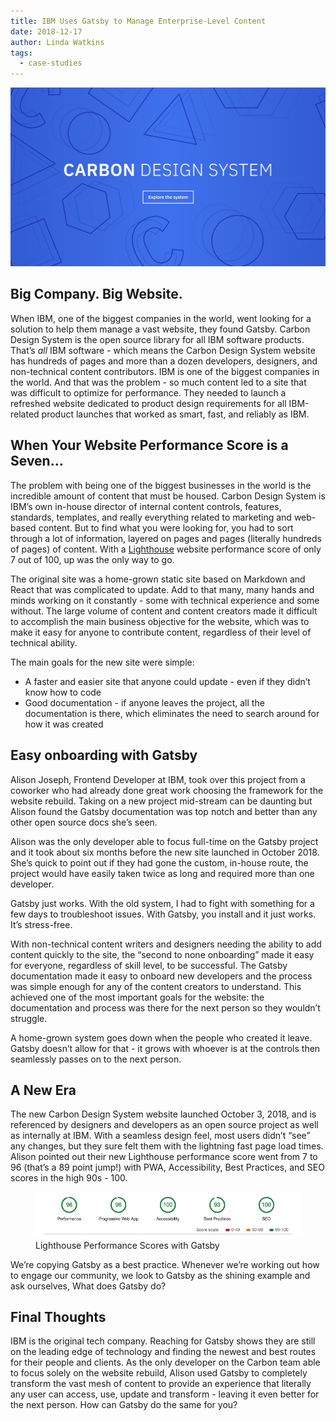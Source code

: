 ```yaml
---
title: IBM Uses Gatsby to Manage Enterprise-Level Content
date: 2018-12-17
author: Linda Watkins
tags:
  - case-studies
---
```


[![Carbon Design System](./images/carbon.png)][carbon]

## Big Company. Big Website.

When IBM, one of the biggest companies in the world, went looking for a solution to help them manage a vast website, they found Gatsby. Carbon Design System is the open source library for all IBM software products. That’s _all_ IBM software - which means the Carbon Design System website has hundreds of pages and more than a dozen developers, designers, and non-technical content contributors. IBM is one of the biggest companies in the world. And that was the problem - so much content led to a site that was difficult to optimize for performance. They needed to launch a refreshed website dedicated to product design requirements for all IBM-related product launches that worked as smart, fast, and reliably as IBM.

## When Your Website Performance Score is a Seven...

The problem with being one of the biggest businesses in the world is the incredible amount of content that must be housed. Carbon Design System is IBM’s own in-house director of internal content controls, features, standards, templates, and really everything related to marketing and web-based content. But to find what you were looking for, you had to sort through a lot of information, layered on pages and pages (literally hundreds of pages) of content. With a [Lighthouse][lighthouse] website performance score of only 7 out of 100, up was the only way to go.

The original site was a home-grown static site based on Markdown and React that was complicated to update. Add to that many, many hands and minds working on it constantly - some with technical experience and some without. The large volume of content and content creators made it difficult to accomplish the main business objective for the website, which was to make it easy for anyone to contribute content, regardless of their level of technical ability.

The main goals for the new site were simple:

- A faster and easier site that anyone could update - even if they didn’t know how to code
- Good documentation - if anyone leaves the project, all the documentation is there, which eliminates the need to search around for how it was created

## Easy onboarding with Gatsby

Alison Joseph, Frontend Developer at IBM, took over this project from a coworker who had already done great work choosing the framework for the website rebuild. Taking on a new project mid-stream can be daunting but Alison found the Gatsby documentation was top notch and better than any other open source docs she’s seen.

Alison was the only developer able to focus full-time on the Gatsby project and it took about six months before the new site launched in October 2018. She’s quick to point out if they had gone the custom, in-house route, the project would have easily taken twice as long and required more than one developer.

<Pullquote>
Gatsby just works. With the old system, I had to fight with something for a few days to troubleshoot issues. With Gatsby, you install and it just works. It’s stress-free.
</Pullquote>

With non-technical content writers and designers needing the ability to add content quickly to the site, the “second to none onboarding” made it easy for everyone, regardless of skill level, to be successful. The Gatsby documentation made it easy to onboard new developers and the process was simple enough for any of the content creators to understand. This achieved one of the most important goals for the website: the documentation and process was there for the next person so they wouldn’t struggle.

<Pullquote>
A home-grown system goes down when the people who created it leave. Gatsby doesn’t allow for that - it grows with whoever is at the controls then seamlessly passes on to the next person.
</Pullquote>

## A New Era

The new Carbon Design System website launched October 3, 2018, and is referenced by designers and developers as an open source project as well as internally at IBM. With a seamless design feel, most users didn’t “see” any changes, but they sure felt them with the lightning fast page load times. Alison pointed out their new Lighthouse performance score went from 7 to 96 (that’s a 89 point jump!) with PWA, Accessibility, Best Practices, and SEO scores in the high 90s - 100.

<figure>
  <img alt="Gatsby swag posts on Twitter." src="./images/lighthouse.png" />
  <figcaption>
    Lighthouse Performance Scores with Gatsby
  </figcaption>
</figure>

<Pullquote>
We’re copying Gatsby as a best practice. Whenever we’re working out how to engage our community, we look to Gatsby as the shining example and ask ourselves, What does Gatsby do?
</Pullquote>

## Final Thoughts

IBM is the original tech company. Reaching for Gatsby shows they are still on the leading edge of technology and finding the newest and best routes for their people and clients. As the only developer on the Carbon team able to focus solely on the website rebuild, Alison used Gatsby to completely transform the vast mesh of content to provide an experience that literally any user can access, use, update and transform - leaving it even better for the next person. How can Gatsby do the same for you?

[carbon]: https://www.carbondesignsystem.com/
[lighthouse]: https://developers.google.com/web/tools/lighthouse/
